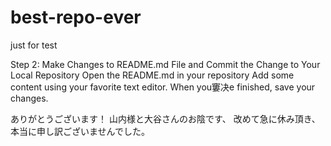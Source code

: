 # best-repo-ever
just for test

Step 2: Make Changes to README.md File and Commit the Change to Your Local Repository
Open the README.md in your repository
Add some content using your favorite text editor.
When you窶决e finished, save your changes.

ありがとうございます！
山内様と大谷さんのお陰です、
改めて急に休み頂き、本当に申し訳ございませんでした。

